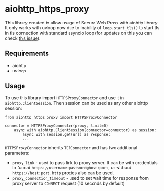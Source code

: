# aiohttp_https_proxy

This library created to allow usage of Secure Web Proxy with aiohttp library.
It only works with uvloop now due to inability of `loop.start_tls()` to start tls in tls connection with standard asyncio loop
(for updates on this you can check [this issue](https://bugs.python.org/issue37179)).

Requirements
------------
* aiohttp
* uvloop

Usage
-----
To use this library import `HTTPSProxyConnector` and use it in `aiohttp.ClientSession`. 
Then session can be used as any other aiohttp session:
```
from aiohttp_https_proxy import HTTPSProxyConnector

connector = HTTPSProxyConnector(proxy, limit=0)
    async with aiohttp.ClientSession(connector=connector) as session:
        async with session.get(url) as response:
        ...
```

`HTTPSProxyConnector` inherits `TCPConnector` and has two additional parameters:
* `proxy_link` - used to pass link to proxy server. It can be with credentials in format
`https://username:password@host:port`, or without `https://host:port`. `http` proxies also can be used.
* `proxy_connection_timeout` - used to set wait time for response from proxy server to `CONNECT` request
  (10 seconds by default)
  
